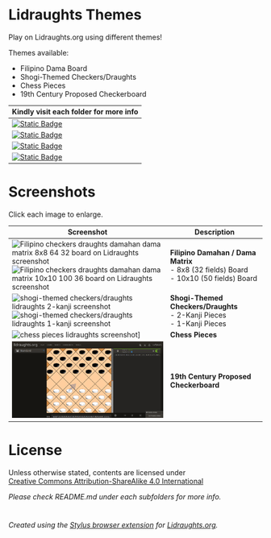 # Lidraughts Themes

Play on Lidraughts.org using different themes!

Themes available:
- Filipino Dama Board
- Shogi-Themed Checkers/Draughts
- Chess Pieces
- 19th Century Proposed Checkerboard

| Kindly visit each folder for more info
| --- |
| [![Static Badge](https://img.shields.io/badge/Lidraughts-Filipino_Dama_Board-blue)](https://github.com/LuffyKudo/Lidraughts-Themes/tree/main/Filipino%20Dama%20Board) |
| [![Static Badge](https://img.shields.io/badge/Lidraughts-Shogi--Themed_Checkers/Draughts-darkgreen)](https://github.com/LuffyKudo/Lidraughts-Themes/tree/main/Shogi-Themed%20Checkers%E2%88%95Draughts) |
| [![Static Badge](https://img.shields.io/badge/Lidraughts-Chess_Pieces-red)](https://github.com/LuffyKudo/Lidraughts-Themes/tree/main/Chess%20Pieces) | 
| [![Static Badge](https://img.shields.io/badge/Lidraughts-19th_Century_Proposed_Checkerboard-yellow)](https://github.com/LuffyKudo/Lidraughts-Themes/tree/main/19th%20Century%20Proposed%20Checkerboard) |

# Screenshots

Click each image to enlarge.

| Screenshot | Description |
|---|---|
| <img src="https://raw.githubusercontent.com/LuffyKudo/Lidraughts-Themes/main/Filipino%20Dama%20Board/Lidraughts%20Dama%20Matrix%20(32)%20Screenshot.png" alt="Filipino checkers draughts damahan dama matrix 8x8 64 32 board on Lidraughts screenshot" width="360"/> <br> <img src="https://raw.githubusercontent.com/LuffyKudo/Lidraughts-Themes/main/Filipino%20Dama%20Board/Lidraughts%20Dama%20Matrix%20(50)%20Screenshot.png" alt="Filipino checkers draughts damahan dama matrix 10x10 100 36 board on Lidraughts screenshot" width="360"/> | **Filipino Damahan / Dama Matrix** <br> - 8x8 (32 fields) Board <br> - 10x10 (50 fields) Board |
| <img src="https://raw.githubusercontent.com/LuffyKudo/Lidraughts-Themes/main/Shogi-Themed%20Checkers%E2%88%95Draughts/Lidraughts%202-Kanji%20Screenshot.png" alt="shogi-themed checkers/draughts lidraughts 2-kanji screenshot" width="360"/> <br> <img src="https://raw.githubusercontent.com/LuffyKudo/Lidraughts-Themes/main/Shogi-Themed%20Checkers%E2%88%95Draughts/Lidraughts%201-Kanji%20Screenshot.png" alt="shogi-themed checkers/draughts lidraughts 1-kanji screenshot" width="360"/> | **Shogi-Themed Checkers/Draughts** <br> - 2-Kanji Pieces <br> - 1-Kanji Pieces |
| <img src="https://raw.githubusercontent.com/LuffyKudo/Lidraughts-Themes/main/Chess%20Pieces/Lidraughts%20Chess%20Pieces%20Screenshot.png" alt="chess pieces lidraughts screenshot]" width="360"/> | **Chess Pieces** |
| <img src="https://raw.githubusercontent.com/LuffyKudo/Lidraughts-Themes/main/19th%20Century%20Proposed%20Checkerboard/Screenshot%20(Lidraughts).png" alt="19th century proposed checkerboard lidraughts screenshot" width="360"></img> | **19th Century Proposed Checkerboard** | 

# License

<p xmlns:cc="http://creativecommons.org/ns#" >Unless otherwise stated, contents are licensed under <a href="https://creativecommons.org/licenses/by-sa/4.0/?ref=chooser-v1" target="_blank" rel="license noopener noreferrer" style="display:inline-block;">Creative Commons Attribution-ShareAlike 4.0 International<img style="height:22px!important;margin-left:3px;vertical-align:text-bottom;" src="https://mirrors.creativecommons.org/presskit/icons/cc.svg?ref=chooser-v1" alt=""><img style="height:22px!important;margin-left:3px;vertical-align:text-bottom;" src="https://mirrors.creativecommons.org/presskit/icons/by.svg?ref=chooser-v1" alt=""><img style="height:22px!important;margin-left:3px;vertical-align:text-bottom;" src="https://mirrors.creativecommons.org/presskit/icons/sa.svg?ref=chooser-v1" alt=""></a></p>

*Please check README.md under each subfolders for more info.*

#
*Created using the [Stylus browser extension](https://add0n.com/stylus.html) for [Lidraughts.org](https://lidraughts.org).*
